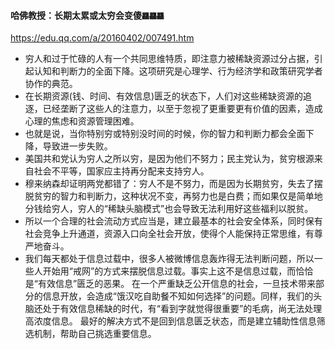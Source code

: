 #### 哈佛教授：长期太累或太穷会变傻`龘龘龘`
https://edu.qq.com/a/20160402/007491.htm
- 穷人和过于忙碌的人有一个共同思维特质，即注意力被稀缺资源过分占据，引起认知和判断力的全面下降。这项研究是心理学、行为经济学和政策研究学者协作的典范。
- 在长期资源(钱、时间、有效信息)匮乏的状态下，人们对这些稀缺资源的追逐，已经垄断了这些人的注意力，以至于忽视了更重要更有价值的因素，造成心理的焦虑和资源管理困难。
- 也就是说，当你特别穷或特别没时间的时候，你的智力和判断力都会全面下降，导致进一步失败。
- 美国共和党认为穷人之所以穷，是因为他们不努力；民主党认为，贫穷根源来自社会不平等，国家应主持再分配来支持穷人。
- 穆来纳森却证明两党都错了：穷人不是不努力，而是因为长期贫穷，失去了摆脱贫穷的智力和判断力，这种状况不变，再努力也是白费；而如果仅是简单地分钱给穷人，穷人的“稀缺头脑模式”也会导致无法利用好这些福利以脱贫。
- 所以一个合理的社会流动方式应当是，建立最基本的社会安全体系，同时保有社会竞争上升通道，资源入口向全社会开放，使得个人能保持正常思维，有尊严地奋斗。
- 我们每天都处于信息过载中，很多人被微博信息轰炸得无法判断问题，所以一些人开始用“戒网”的方式来摆脱信息过载。事实上这不是信息过载，而恰恰是“有效信息”匮乏的恶果。
在一个严重缺乏公开信息的社会，一旦技术带来部分的信息开放，会造成“饿汉吃自助餐不知如何选择”的问题。同样，我们的头脑还处于有效信息稀缺的时代，有“看到字就觉得很重要”的毛病，尚无法处理高浓度信息。
最好的解决方式不是回到信息匮乏状态，而是建立辅助性信息筛选机制，帮助自己挑选重要信息。

